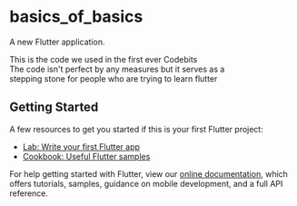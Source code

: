 # basics_of_basics

A new Flutter application.


This is the code we used in the first ever Codebits  
The code isn't perfect by any measures but it serves as a   
stepping stone for people who are trying to learn flutter 

## Getting Started 

A few resources to get you started if this is your first Flutter project:

- [Lab: Write your first Flutter app](https://flutter.dev/docs/get-started/codelab)
- [Cookbook: Useful Flutter samples](https://flutter.dev/docs/cookbook)

For help getting started with Flutter, view our
[online documentation](https://flutter.dev/docs), which offers tutorials,
samples, guidance on mobile development, and a full API reference.
